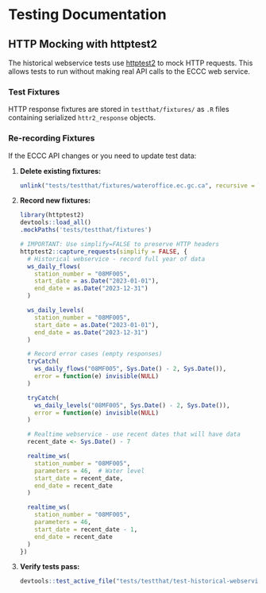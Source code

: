 # Testing Documentation

## HTTP Mocking with httptest2

The historical webservice tests use [httptest2](https://enpiar.com/httptest2/) to mock HTTP requests. This allows tests to run without making real API calls to the ECCC web service.

### Test Fixtures

HTTP response fixtures are stored in `testthat/fixtures/` as `.R` files containing serialized `httr2_response` objects.

### Re-recording Fixtures

If the ECCC API changes or you need to update test data:

1. **Delete existing fixtures:**
   ```r
   unlink("tests/testthat/fixtures/wateroffice.ec.gc.ca", recursive = TRUE)
   ```

2. **Record new fixtures:**
   ```r
   library(httptest2)
   devtools::load_all()
   .mockPaths('tests/testthat/fixtures')

   # IMPORTANT: Use simplify=FALSE to preserve HTTP headers
   httptest2::capture_requests(simplify = FALSE, {
     # Historical webservice - record full year of data
     ws_daily_flows(
       station_number = "08MF005",
       start_date = as.Date("2023-01-01"),
       end_date = as.Date("2023-12-31")
     )

     ws_daily_levels(
       station_number = "08MF005",
       start_date = as.Date("2023-01-01"),
       end_date = as.Date("2023-12-31")
     )

     # Record error cases (empty responses)
     tryCatch(
       ws_daily_flows("08MF005", Sys.Date() - 2, Sys.Date()),
       error = function(e) invisible(NULL)
     )

     tryCatch(
       ws_daily_levels("08MF005", Sys.Date() - 2, Sys.Date()),
       error = function(e) invisible(NULL)
     )

     # Realtime webservice - use recent dates that will have data
     recent_date <- Sys.Date() - 7

     realtime_ws(
       station_number = "08MF005",
       parameters = 46,  # Water level
       start_date = recent_date,
       end_date = recent_date
     )

     realtime_ws(
       station_number = "08MF005",
       parameters = 46,
       start_date = recent_date - 1,
       end_date = recent_date
     )
   })
   ```

3. **Verify tests pass:**
   ```r
   devtools::test_active_file("tests/testthat/test-historical-webservice.R")
   ```

